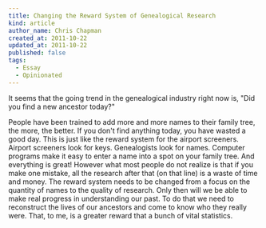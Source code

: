 ```yaml
---
title: Changing the Reward System of Genealogical Research
kind: article
author_name: Chris Chapman
created_at: 2011-10-22
updated_at: 2011-10-22
published: false
tags:
  - Essay
  - Opinionated
---
```

It seems that the going trend in the genealogical industry right now is, "Did
you find a new ancestor today?" 

People have been trained to add more and more
names to their family tree, the more, the better. If you don't find anything
today, you have wasted a good day. This is just like the reward system for the
airport screeners. Airport screeners look for keys. Genealogists look for
names. Computer programs make it easy to enter a name into a spot on your
family tree. And everything is great!  However what most people do not realize
is that if you make one mistake, all the research after that (on that line) is
a waste of time and money. The reward system needs to be changed from a focus
on the quantity of names to the quality of research. Only then will we be able
to make real progress in understanding our past. To do that we need to
reconstruct the lives of our ancestors and come to know who they really were.
That, to me, is a greater reward that a bunch of vital statistics.

